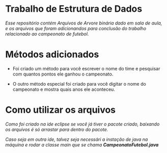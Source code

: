 # Trabalho de Estrutura de Dados
 
*Esse repositório contém Arquivos de Arvore binária dado em sala de aula, e os arquivos que foram adicionandos para conclusão do trabalho relacionado ao campeonato de futebol.*

# Métodos adicionados

* Foi criado um método para você escrever o nome do time e pesquisar com quantos pontos ele ganhou o campeonato.

* O outro método especial foi criado para você digitar o nome do campeonato e mostra quais anos ele aconteceu.

# Como utilizar os arquivos

*Como foi criado na ide eclipse se você já tiver o pacote criado, baixando os arquivos é só arrastar para dentro do pacote.*

*Caso seja em outra ide, talvez seja necessári a instação de java na máquina e rodar a classe main que se chama **CampeonatoFutebol.java***
